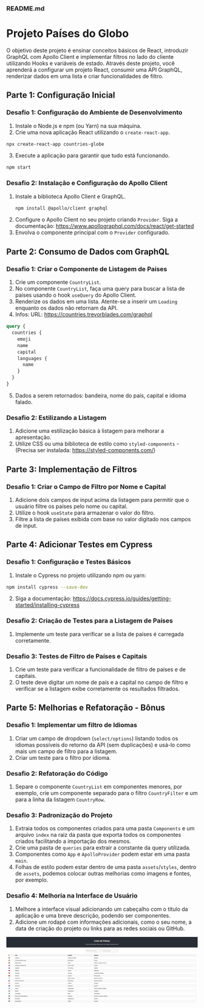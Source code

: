 ### README.md

# Projeto Países do Globo

O objetivo deste projeto é ensinar conceitos básicos de React, introduzir GraphQL com Apollo Client e implementar filtros no lado do cliente utilizando Hooks e variáveis de estado. Através deste projeto, você aprenderá a configurar um projeto React, consumir uma API GraphQL, renderizar dados em uma lista e criar funcionalidades de filtro.

## Parte 1: Configuração Inicial

### Desafio 1: Configuração do Ambiente de Desenvolvimento
1. Instale o Node.js e npm (ou Yarn) na sua máquina.
2. Crie uma nova aplicação React utilizando o `create-react-app`.
```bash
npx create-react-app countries-globe
```
3. Execute a aplicação para garantir que tudo está funcionando.
```bash
npm start
```

### Desafio 2: Instalação e Configuração do Apollo Client
1. Instale a biblioteca Apollo Client e GraphQL.
   ```bash
   npm install @apollo/client graphql
   ```
2. Configure o Apollo Client no seu projeto criando `Provider`. Siga a documentação: https://www.apollographql.com/docs/react/get-started
3. Envolva o componente principal com o `Provider` configurado.

## Parte 2: Consumo de Dados com GraphQL

### Desafio 1: Criar o Componente de Listagem de Países
1. Crie um componente `CountryList`.
2. No componente `CountryList`, faça uma query para buscar a lista de países usando o hook `useQuery` do Apollo Client.
3. Renderize os dados em uma lista. Atente-se a inserir um `Loading` enquanto os dados não retornam da API.
4. Infos:
URL: https://countries.trevorblades.com/graphql
```graphql
query {
  countries {
    emoji
    name
    capital
    languages {
      name
    }
  }
}
```
5. Dados a serem retornados: bandeira, nome do país, capital e idioma falado.

### Desafio 2: Estilizando a Listagem
1. Adicione uma estilização básica à listagem para melhorar a apresentação.
2. Utilize CSS ou uma biblioteca de estilo como `styled-components` - (Precisa ser instalada: https://styled-components.com/)

## Parte 3: Implementação de Filtros

### Desafio 1: Criar o Campo de Filtro por Nome e Capital
1. Adicione dois campos de input acima da listagem para permitir que o usuário filtre os países pelo nome ou capital.
2. Utilize o hook `useState` para armazenar o valor do filtro.
3. Filtre a lista de países exibida com base no valor digitado nos campos de input.

## Parte 4: Adicionar Testes em Cypress

### Desafio 1: Configuração e Testes Básicos
1. Instale o Cypress no projeto utilizando npm ou yarn:
```bash
npm install cypress --save-dev
```
2. Siga a documentação: https://docs.cypress.io/guides/getting-started/installing-cypress
   
### Desafio 2: Criação de Testes para a Listagem de Países
1. Implemente um teste para verificar se a lista de países é carregada corretamente. 

### Desafio 3: Testes de Filtro de Países e Capitais
1. Crie um teste para verificar a funcionalidade de filtro de países e de capitais.
2. O teste deve digitar um nome de país e a capital no campo de filtro e verificar se a listagem exibe corretamente os resultados filtrados.

## Parte 5: Melhorias e Refatoração - Bônus

### Desafio 1: Implementar um filtro de Idiomas
1. Criar um campo de dropdown (`select/options`) listando todos os idiomas possíveis do retorno da API (sem duplicações) e usá-lo como mais um campo de filtro para a listagem.
2. Criar um teste para o filtro por idioma.

### Desafio 2: Refatoração do Código
1. Separe o componente `CountryList` em componentes menores, por exemplo, crie um componente separado para o filtro `CountryFilter` e um para a linha da listagem `CountryRow`.

### Desafio 3: Padronização do Projeto
1. Extraia todos os componentes criados para uma pasta `Components` e um arquivo `index` na raiz da pasta que exporta todos os componentes criados facilitando a importação dos mesmos.
2. Crie uma pasta de `queries` para extrair a constante da query utilizada.
3. Componentes como `App` e `ApolloProvider` podem estar em uma pasta `main`.
4. Folhas de estilo podem estar dentro de uma pasta `assets`/`styles`, dentro de `assets`, podemos colocar outras melhorias como imagens e fontes, por exemplo.

### Desafio 4: Melhoria na Interface de Usuário
1. Melhore a interface visual adicionando um cabeçalho com o título da aplicação e uma breve descrição, podendo ser componentes.
2. Adicione um rodapé com informações adicionais, como o seu nome, a data de criação do projeto ou links para as redes sociais ou GitHub.

![Interface do projeto](print.png)
